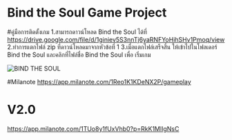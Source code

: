 # Bind the Soul Game Project

#คู่มือการติดตั้งเกม
1.สามารถดาวน์โหลด Bind the Soul ได้ที่ https://drive.google.com/file/d/1giniev5S3nnTj6yaRNFYoHihSHv1Pmoq/view
2.ทําการแตกไฟล์ zip ที่ดาวน์โหลดมาจากหัวข้อที่ 1
3.เมื่อแตกไฟล์เสร็จสิ้น ให้เข้าไปในโฟลเดอร์ Bind the Soul และคลิกที่ไฟล์ชื่อ Bind the Soul เพื่อ
เริ่มเกม


![BIND THE SOUL](https://github.com/user-attachments/assets/1b8a1af9-5f67-44f5-b907-34e3d92f7b36)


#Milanote
https://app.milanote.com/1Reo1K1KDeNX2P/gameplay
# V2.0
https://app.milanote.com/1TUo8y1fUxVhb0?p=RkK1MlIgNsC
